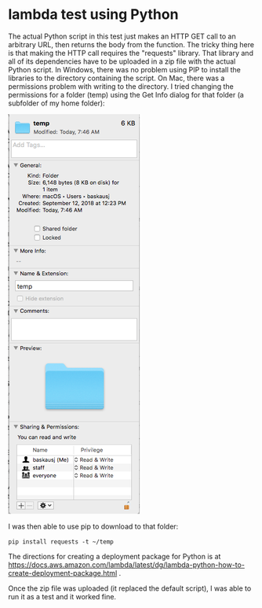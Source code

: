 # lambda test using Python

The actual Python script in this test just makes an HTTP GET call to an arbitrary URL, then returns the body from the function.  The tricky thing here is that making the HTTP call requires the "requests" library.  That library and all of its dependencies have to be uploaded in a zip file with the actual Python script.  In Windows, there was no problem using PIP to install the libraries to the directory containing the script.  On Mac, there was a permissions problem with writing to the directory. I tried changing the permissions for a folder (temp) using the Get Info dialog for that folder (a subfolder of my home folder):

![](../images/change-permissions-screenshot.png)

I was then able to use pip to download to that folder:
```
pip install requests -t ~/temp
```

The directions for creating a deployment package for Python is at https://docs.aws.amazon.com/lambda/latest/dg/lambda-python-how-to-create-deployment-package.html .  

Once the zip file was uploaded (it replaced the default script), I was able to run it as a test and it worked fine.
